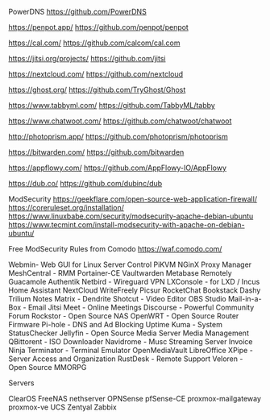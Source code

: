 PowerDNS 
https://github.com/PowerDNS


https://penpot.app/
https://github.com/penpot/penpot

https://cal.com/
https://github.com/calcom/cal.com

https://jitsi.org/projects/
https://github.com/jitsi

https://nextcloud.com/
https://github.com/nextcloud

https://ghost.org/
https://github.com/TryGhost/Ghost

https://www.tabbyml.com/
https://github.com/TabbyML/tabby

https://www.chatwoot.com/
https://github.com/chatwoot/chatwoot

http://photoprism.app/
https://github.com/photoprism/photoprism

https://bitwarden.com/
https://github.com/bitwarden

https://appflowy.com/
https://github.com/AppFlowy-IO/AppFlowy

https://dub.co/
https://github.com/dubinc/dub



ModSecurity
https://geekflare.com/open-source-web-application-firewall/
https://coreruleset.org/installation/
https://www.linuxbabe.com/security/modsecurity-apache-debian-ubuntu
https://www.tecmint.com/install-modsecurity-with-apache-on-debian-ubuntu/

Free ModSecurity Rules from Comodo
https://waf.comodo.com/


Webmin- Web GUI for Linux Server Control
PiKVM
NGinX Proxy Manager
MeshCentral - RMM
Portainer-CE
Vaultwarden
Metabase
Remotely
Guacamole
Authentik
Netbird - Wireguard VPN
LXConsole - for LXD / Incus
Home Assistant
NextCloud
WriteFreely
Picsur
RocketChat
Bookstack
Dashy
Trilium Notes
Matrix - Dendrite
Shotcut - Video Editor
OBS Studio
Mail-in-a-Box - Email
Jitsi Meet - Online Meetings
Discourse - Powerful Community Forum
Rockstor - Open Source NAS
OpenWRT - Open Source Router Firmware
Pi-hole - DNS and Ad Blocking
Uptime Kuma - System StatusChecker
Jellyfin - Open Source Media Server
Media Management
QBittorent - ISO Downloader
Navidrome - Musc Streaming Server
Invoice Ninja
Terminator - Terminal Emulator
OpenMediaVault
LibreOffice
XPipe - Server Access and Organization
RustDesk - Remote Support
Veloren - Open Source MMORPG



Servers

ClearOS
FreeNAS
nethserver
OPNSense
pfSense-CE
proxmox-mailgateway
proxmox-ve
UCS
Zentyal
Zabbix

